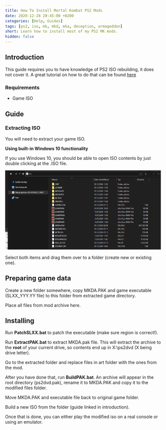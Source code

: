 ```yaml
---
title: How To Install Mortal Kombat PS2 Mods
date: 2020-12-28 20:45:00 +0200
categories: [Help, Guides]
tags: [ps2, iso, mk, mkd, mka, deception, armageddon]
short: Learn how to install most of my PS2 MK mods.
hidden: false
---
```


## Introduction
This guide requires you to have knowledge of PS2 ISO rebuilding,
it does not cover it.
A great tutorial on how to do that can be found [here](https://www.obscuregamers.com/threads/how-to-create-a-working-playstation-2-master-cd-r-or-dvd-r-image.772/)



### Requirements
- Game ISO


## Guide

### Extracting ISO
You will need to extract your game ISO.

**Using built-in Windows 10 functionality**

If you use Windows 10, you should be able to open ISO contents by just
double clicking at the .ISO file.

![Preview](https://raw.githubusercontent.com/ermaccer/ermaccer.github.io/gh-pages/assets/tutorials/mk_d_a-ps2tut/explorer.png)

Select both items and drag them over to a folder (create new or existing one).

## Preparing game data
Create a new folder somewhere, copy MKDA.PAK and game executable (SLXX_YYY.YY file)
to this folder from extracted game directory.

Place all files from mod archive here.

## Installing

Run **PatchSLXX.bat** to patch the executable (make sure region is correct!).

Run **ExtractPAK.bat** to extract MKDA.pak file. 
This will extract the archive to the **root** of your current drive, so 
contents end up in X:\ps2dvd (X being drive letter).

Go to the extracted folder and replace files in art folder with the ones from the 
mod.

After you have done that, run **BuildPAK.bat**.
An archive will appear in the root directory (ps2dvd.pak), rename it
to MKDA.PAK and copy it to the modified files folder.

Move MKDA.PAK and executable file back to original game folder.

Build a new ISO from the folder (guide linked in introduction).

Once that is done, you can either play the modified iso on a real console
or using an emulator.
